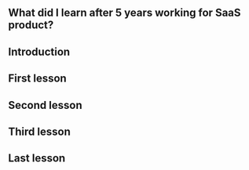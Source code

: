 ## What did I learn after 5 years working for SaaS product?

## Introduction


## First lesson



## Second lesson



## Third lesson



## Last lesson
